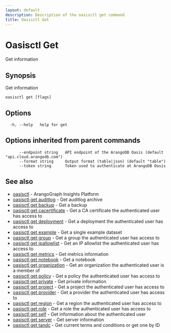 ```yaml
---
layout: default
description: Description of the oasisctl get command
title: Oasisctl Get
---
```

# Oasisctl Get

Get information

## Synopsis

Get information

```
oasisctl get [flags]
```

## Options

```
  -h, --help   help for get
```

## Options inherited from parent commands

```
      --endpoint string   API endpoint of the ArangoDB Oasis (default "api.cloud.arangodb.com")
      --format string     Output format (table|json) (default "table")
      --token string      Token used to authenticate at ArangoDB Oasis
```

## See also

* [oasisctl](oasisctl-options.html)	 - ArangoGraph Insights Platform
* [oasisctl get auditlog](oasisctl-get-auditlog.html)	 - Get auditlog archive
* [oasisctl get backup](oasisctl-get-backup.html)	 - Get a backup
* [oasisctl get cacertificate](oasisctl-get-cacertificate.html)	 - Get a CA certificate the authenticated user has access to
* [oasisctl get deployment](oasisctl-get-deployment.html)	 - Get a deployment the authenticated user has access to
* [oasisctl get example](oasisctl-get-example.html)	 - Get a single example dataset
* [oasisctl get group](oasisctl-get-group.html)	 - Get a group the authenticated user has access to
* [oasisctl get ipallowlist](oasisctl-get-ipallowlist.html)	 - Get an IP allowlist the authenticated user has access to
* [oasisctl get metrics](oasisctl-get-metrics.html)	 - Get metrics information
* [oasisctl get notebook](oasisctl-get-notebook.html)	 - Get a notebook
* [oasisctl get organization](oasisctl-get-organization.html)	 - Get an organization the authenticated user is a member of
* [oasisctl get policy](oasisctl-get-policy.html)	 - Get a policy the authenticated user has access to
* [oasisctl get private](oasisctl-get-private.html)	 - Get private information
* [oasisctl get project](oasisctl-get-project.html)	 - Get a project the authenticated user has access to
* [oasisctl get provider](oasisctl-get-provider.html)	 - Get a provider the authenticated user has access to
* [oasisctl get region](oasisctl-get-region.html)	 - Get a region the authenticated user has access to
* [oasisctl get role](oasisctl-get-role.html)	 - Get a role the authenticated user has access to
* [oasisctl get self](oasisctl-get-self.html)	 - Get information about the authenticated user
* [oasisctl get server](oasisctl-get-server.html)	 - Get server information
* [oasisctl get tandc](oasisctl-get-tandc.html)	 - Get current terms and conditions or get one by ID


